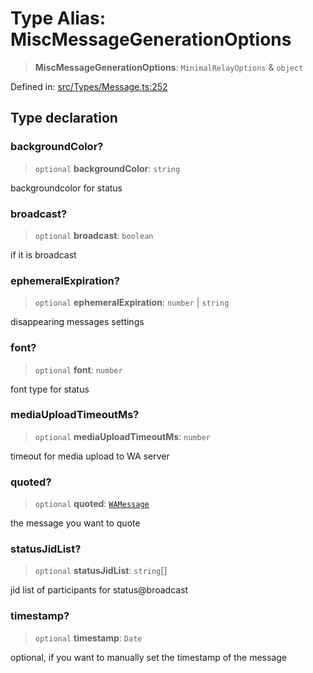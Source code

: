 # Type Alias: MiscMessageGenerationOptions

> **MiscMessageGenerationOptions**: `MinimalRelayOptions` & `object`

Defined in: [src/Types/Message.ts:252](https://github.com/Fokusdotid/bail/blob/a1b2bb6d3d63874a4f497e70ebd6347b2869da8e/src/Types/Message.ts#L252)

## Type declaration

### backgroundColor?

> `optional` **backgroundColor**: `string`

backgroundcolor for status

### broadcast?

> `optional` **broadcast**: `boolean`

if it is broadcast

### ephemeralExpiration?

> `optional` **ephemeralExpiration**: `number` \| `string`

disappearing messages settings

### font?

> `optional` **font**: `number`

font type for status

### mediaUploadTimeoutMs?

> `optional` **mediaUploadTimeoutMs**: `number`

timeout for media upload to WA server

### quoted?

> `optional` **quoted**: [`WAMessage`](WAMessage.md)

the message you want to quote

### statusJidList?

> `optional` **statusJidList**: `string`[]

jid list of participants for status@broadcast

### timestamp?

> `optional` **timestamp**: `Date`

optional, if you want to manually set the timestamp of the message
